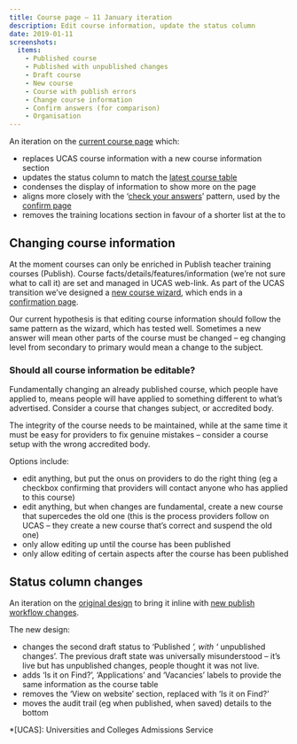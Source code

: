 ```yaml
---
title: Course page – 11 January iteration
description: Edit course information, update the status column
date: 2019-01-11
screenshots:
  items:
    - Published course
    - Published with unpublished changes
    - Draft course
    - New course
    - Course with publish errors
    - Change course information
    - Confirm answers (for comparison)
    - Organisation
---
```


<!-- markdownlint-disable MD051 -->

An iteration on the [current course page](/publish-teacher-training-courses/enrichment-sept-6#course) which:

- replaces UCAS course information with a new course information section
- updates the status column to match the [latest course table](/publish-teacher-training-courses/publish-states)
- condenses the display of information to show more on the page
- aligns more closely with the ‘[check your answers](https://design-system.service.gov.uk/patterns/check-answers/)’ pattern, used by the [confirm page](#confirm-answers-for-comparison)
- removes the training locations section in favour of a shorter list at the to

## Changing course information

At the moment courses can only be enriched in Publish teacher training courses (Publish). Course facts/details/features/information (we’re not sure what to call it) are set and managed in UCAS web-link. As part of the UCAS transition we’ve designed a [new course wizard](/publish-teacher-training-courses/new-course), which ends in a [confirmation page](#confirm-answers-for-comparison).

Our current hypothesis is that editing course information should follow the same pattern as the wizard, which has tested well. Sometimes a new answer will mean other parts of the course must be changed – eg changing level from secondary to primary would mean a change to the subject.

### Should all course information be editable?

Fundamentally changing an already published course, which people have applied to, means people will have applied to something different to what’s advertised. Consider a course that changes subject, or accredited body.

The integrity of the course needs to be maintained, while at the same time it must be easy for providers to fix genuine mistakes – consider a course setup with the wrong accredited body.

Options include:

- edit anything, but put the onus on providers to do the right thing (eg a checkbox confirming that providers will contact anyone who has applied to this course)
- edit anything, but when changes are fundamental, create a new course that supercedes the old one (this is the process providers follow on UCAS – they create a new course that’s correct and suspend the old one)
- only allow editing up until the course has been published
- only allow editing of certain aspects after the course has been published

## Status column changes

An iteration on the [original design](/publish-teacher-training-courses/publish-changes/iteration-aug-15) to bring it inline with [new publish workflow changes](/publish-teacher-training-courses/publish-states).

The new design:

- changes the second draft status to ‘Published *’, with ‘* unpublished changes’. The previous draft state was universally misunderstood – it’s live but has unpublished changes, people thought it was not live.
- adds ‘Is it on Find?’, ‘Applications’ and ‘Vacancies’ labels to provide the same information as the course table
- removes the ‘View on website’ section, replaced with ‘Is it on Find?’
- moves the audit trail (eg when published, when saved) details to the bottom

<!-- markdownlint-enable MD051 -->

*[UCAS]: Universities and Colleges Admissions Service
